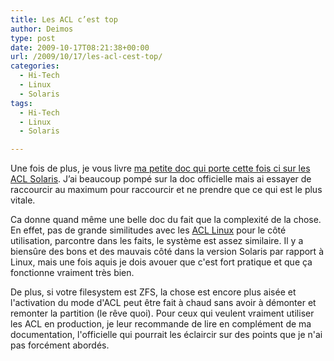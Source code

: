 ```yaml
---
title: Les ACL c’est top
author: Deimos
type: post
date: 2009-10-17T08:21:38+00:00
url: /2009/10/17/les-acl-cest-top/
categories:
  - Hi-Tech
  - Linux
  - Solaris
tags:
  - Hi-Tech
  - Linux
  - Solaris

---
```


Une fois de plus, je vous livre [ma petite doc qui porte cette fois ci sur les ACL Solaris][1]. J’ai beaucoup pompé sur la doc officielle mais ai essayer de raccourcir au maximum pour raccourcir et ne prendre que ce qui est le plus vitale.
 
Ca donne quand même une belle doc du fait que la complexité de la chose. En effet, pas de grande similitudes avec les [ACL Linux][2] pour le côté utilisation, parcontre dans les faits, le système est assez similaire. Il y a biensûre des bons et des mauvais côté dans la version Solaris par rapport à Linux, mais une fois aquis je dois avouer que c'est fort pratique et que ça fonctionne vraiment très bien.
  
De plus, si votre filesystem est ZFS, la chose est encore plus aisée et l'activation du mode d'ACL peut être fait à chaud sans avoir à démonter et remonter la partition (le rêve quoi). Pour ceux qui veulent vraiment utiliser les ACL en production, je leur recommande de lire en complément de ma documentation, l'officielle qui pourrait les éclaircir sur des points que je n'ai pas forcément abordés.

 [1]: http://wiki.deimos.fr/ACL_:_Impl%C3%A9mentation_des_droits_de_type_NT_sur_Solaris
 [2]: http://wiki.deimos.fr/ACL_:_Impl%C3%A9mentation_des_droits_de_type_NT_sur_Linux
